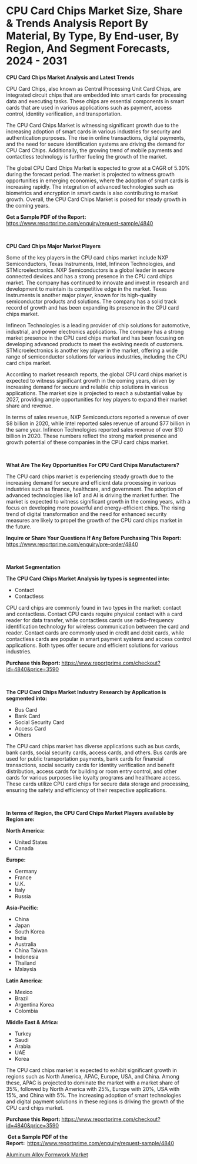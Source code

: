 <p><h1>CPU Card Chips Market Size, Share & Trends Analysis Report By Material, By Type, By End-user, By Region, And Segment Forecasts, 2024 - 2031</h1></p><p><strong>CPU Card Chips Market Analysis and Latest Trends</strong></p>
<p><p>CPU Card Chips, also known as Central Processing Unit Card Chips, are integrated circuit chips that are embedded into smart cards for processing data and executing tasks. These chips are essential components in smart cards that are used in various applications such as payment, access control, identity verification, and transportation.</p><p>The CPU Card Chips Market is witnessing significant growth due to the increasing adoption of smart cards in various industries for security and authentication purposes. The rise in online transactions, digital payments, and the need for secure identification systems are driving the demand for CPU Card Chips. Additionally, the growing trend of mobile payments and contactless technology is further fueling the growth of the market.</p><p>The global CPU Card Chips Market is expected to grow at a CAGR of 5.30% during the forecast period. The market is projected to witness growth opportunities in emerging economies, where the adoption of smart cards is increasing rapidly. The integration of advanced technologies such as biometrics and encryption in smart cards is also contributing to market growth. Overall, the CPU Card Chips Market is poised for steady growth in the coming years.</p></p>
<p><strong>Get a Sample PDF of the Report:&nbsp;</strong> <a href="https://www.reportprime.com/enquiry/request-sample/4840">https://www.reportprime.com/enquiry/request-sample/4840</a></p>
<p>&nbsp;</p>
<p><strong>CPU Card Chips Major Market Players</strong></p>
<p><p>Some of the key players in the CPU card chips market include NXP Semiconductors, Texas Instruments, Intel, Infineon Technologies, and STMicroelectronics. NXP Semiconductors is a global leader in secure connected devices and has a strong presence in the CPU card chips market. The company has continued to innovate and invest in research and development to maintain its competitive edge in the market. Texas Instruments is another major player, known for its high-quality semiconductor products and solutions. The company has a solid track record of growth and has been expanding its presence in the CPU card chips market.</p><p>Infineon Technologies is a leading provider of chip solutions for automotive, industrial, and power electronics applications. The company has a strong market presence in the CPU card chips market and has been focusing on developing advanced products to meet the evolving needs of customers. STMicroelectronics is another key player in the market, offering a wide range of semiconductor solutions for various industries, including the CPU card chips market.</p><p>According to market research reports, the global CPU card chips market is expected to witness significant growth in the coming years, driven by increasing demand for secure and reliable chip solutions in various applications. The market size is projected to reach a substantial value by 2027, providing ample opportunities for key players to expand their market share and revenue.</p><p>In terms of sales revenue, NXP Semiconductors reported a revenue of over $8 billion in 2020, while Intel reported sales revenue of around $77 billion in the same year. Infineon Technologies reported sales revenue of over $10 billion in 2020. These numbers reflect the strong market presence and growth potential of these companies in the CPU card chips market.</p></p>
<p>&nbsp;</p>
<p><strong>What Are The Key Opportunities For CPU Card Chips Manufacturers?</strong></p>
<p><p>The CPU card chips market is experiencing steady growth due to the increasing demand for secure and efficient data processing in various industries such as finance, healthcare, and government. The adoption of advanced technologies like IoT and AI is driving the market further. The market is expected to witness significant growth in the coming years, with a focus on developing more powerful and energy-efficient chips. The rising trend of digital transformation and the need for enhanced security measures are likely to propel the growth of the CPU card chips market in the future.</p></p>
<p><strong>Inquire or Share Your Questions If Any Before Purchasing This Report:</strong> <a href="https://www.reportprime.com/enquiry/pre-order/4840">https://www.reportprime.com/enquiry/pre-order/4840</a></p>
<p>&nbsp;</p>
<p><strong>Market Segmentation</strong></p>
<p><strong>The CPU Card Chips Market Analysis by types is segmented into:</strong></p>
<p><ul><li>Contact</li><li>Contactless</li></ul></p>
<p><p>CPU card chips are commonly found in two types in the market: contact and contactless. Contact CPU cards require physical contact with a card reader for data transfer, while contactless cards use radio-frequency identification technology for wireless communication between the card and reader. Contact cards are commonly used in credit and debit cards, while contactless cards are popular in smart payment systems and access control applications. Both types offer secure and efficient solutions for various industries.</p></p>
<p><strong>Purchase this Report:&nbsp;</strong><a href="https://www.reportprime.com/checkout?id=4840&price=3590">https://www.reportprime.com/checkout?id=4840&price=3590</a></p>
<p>&nbsp;</p>
<p><strong>The CPU Card Chips Market Industry Research by Application is segmented into:</strong></p>
<p><ul><li>Bus Card</li><li>Bank Card</li><li>Social Security Card</li><li>Access Card</li><li>Others</li></ul></p>
<p><p>The CPU card chips market has diverse applications such as bus cards, bank cards, social security cards, access cards, and others. Bus cards are used for public transportation payments, bank cards for financial transactions, social security cards for identity verification and benefit distribution, access cards for building or room entry control, and other cards for various purposes like loyalty programs and healthcare access. These cards utilize CPU card chips for secure data storage and processing, ensuring the safety and efficiency of their respective applications.</p></p>
<p>&nbsp;</p>
<p><strong>In terms of Region, the CPU Card Chips Market Players available by Region are:</strong></p>
<p>
    <p> <strong> North America: </strong>
        <ul>
            <li>United States</li>
            <li>Canada</li>
        </ul>
        </p> 
    <p> <strong> Europe: </strong>
        <ul>
            <li>Germany</li>
            <li>France</li>
            <li>U.K.</li>
            <li>Italy</li>
            <li>Russia</li>
        </ul>
        </p> 
    <p> <strong> Asia-Pacific: </strong>
        <ul>
            <li>China</li>
            <li>Japan</li>
            <li>South Korea</li>
            <li>India</li>
            <li>Australia</li>
            <li>China Taiwan</li>
            <li>Indonesia</li>
            <li>Thailand</li>
            <li>Malaysia</li>
        </ul>
        </p> 
    <p> <strong> Latin America: </strong>
        <ul>
            <li>Mexico</li>
            <li>Brazil</li>
            <li>Argentina Korea</li>
            <li>Colombia</li>
        </ul>
        </p> 
    <p> <strong> Middle East & Africa: </strong>
        <ul>
            <li>Turkey</li>
            <li>Saudi</li>
            <li>Arabia</li>
            <li>UAE</li>
            <li>Korea</li>
        </ul>
    </p>
    </p>
<p><p>The CPU card chips market is expected to exhibit significant growth in regions such as North America, APAC, Europe, USA, and China. Among these, APAC is projected to dominate the market with a market share of 35%, followed by North America with 25%, Europe with 20%, USA with 15%, and China with 5%. The increasing adoption of smart technologies and digital payment solutions in these regions is driving the growth of the CPU card chips market.</p></p>
<p><strong>Purchase this Report: </strong><a href="https://www.reportprime.com/checkout?id=4840&price=3590">https://www.reportprime.com/checkout?id=4840&price=3590</a></p>
<p>&nbsp;<strong>Get a Sample PDF of the Report:&nbsp;&nbsp;</strong><a href="https://www.reportprime.com/enquiry/request-sample/4840">https://www.reportprime.com/enquiry/request-sample/4840</a></p>
<p><strong></strong></p>
<p><p><a href="https://glittery-fuchsia-86a.notion.site/Aluminum-Alloy-Formwork-Market-Research-Report-Forecasted-for-Period-from-2024-2031-by-Market-Typ-579b5ff499ff400d81e26641699218f0">Aluminum Alloy Formwork Market</a></p></p>